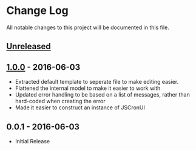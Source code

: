 # Change Log

All notable changes to this project will be documented in this file.

## [Unreleased]

## [1.0.0] - 2016-06-03
- Extracted default template to seperate file to make editing easier.
- Flattened the internal model to make it easier to work with
- Updated error handling to be based on a list of messages, rather than hard-coded when creating the error
- Made it easier to construct an instance of JSCronUI

## 0.0.1 - 2016-06-03
- Initial Release



[Unreleased]: https://github.com/roydanenterprises/JSCronUI/compare/v1.0.0...HEAD
[1.0.0]: https://github.com/roydanenterprises/JSCronUI/compare/v0.0.1...v1.0.0
